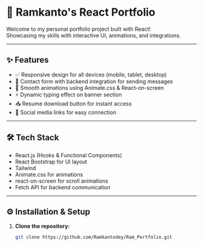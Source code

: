 # 🚀 Ramkanto's React Portfolio

Welcome to my personal portfolio project built with React!  
Showcasing my skills with interactive UI, animations, and integrations.

---

## ✨ Features

- ✅ Responsive design for all devices (mobile, tablet, desktop)  
- 📩 Contact form with backend integration for sending messages  
- 🎨 Smooth animations using Animate.css & React-on-screen  
- ⚡ Dynamic typing effect on banner section  
- 📥 Resume download button for instant access  
- 🔗 Social media links for easy connection  

---

## 🛠 Tech Stack

- React.js (Hooks & Functional Components)  
- React Bootstrap for UI layout  
- Tailwind
- Animate.css for animations  
- react-on-screen for scroll animations  
- Fetch API for backend communication  

---

## ⚙️ Installation & Setup

1. **Clone the repository:**

   ```bash
   git clone https://github.com/Ramkantodey/Ram_Portfolio.git
